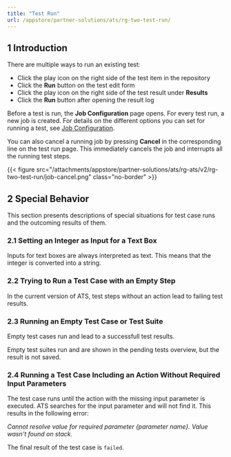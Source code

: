```yaml
---
title: "Test Run"
url: /appstore/partner-solutions/ats/rg-two-test-run/
---
```


## 1 Introduction

There are multiple ways to run an existing test:

* Click the play icon on the right side of the test item in the repository
* Click the **Run** button on the test edit form
* Click the play icon on the right side of the test result under **Results**
* Click the **Run** button after opening the result log

Before a test is run, the **Job Configuration** page opens. For every test run, a new job is created. For details on the different options you can set for running a test, see [Job Configuration](/appstore/partner-solutions/ats/rg-two-test-run-configuration/).

You can also cancel a running job by pressing **Cancel** in the corresponding line on the test run page. This immediately cancels the job and interrupts all the running test steps.

{{< figure src="/attachments/appstore/partner-solutions/ats/rg-ats/v2/rg-two-test-run/job-cancel.png" class="no-border" >}}

## 2 Special Behavior 

This section presents descriptions of special situations for test case runs and the outcoming results of them.

### 2.1 Setting an Integer as Input for a Text Box

Inputs for text boxes are always interpreted as text. This means that the integer is converted into a string.

### 2.2 Trying to Run a Test Case with an Empty Step

In the current version of ATS, test steps without an action lead to failing test results.

### 2.3 Running an Empty Test Case or Test Suite

Empty test cases run and lead to a successfull test results.

Empty test suites run and are shown in the pending tests overview, but the result is not saved.

### 2.4 Running a Test Case Including an Action Without Required Input Parameters

The test case runs until the action with the missing input parameter is executed. ATS searches for the input parameter and will not find it. This results in the following error:

*Cannot resolve value for required parameter {parameter name}. Value wasn't found on stack.*

The final result of the test case is `failed`.
